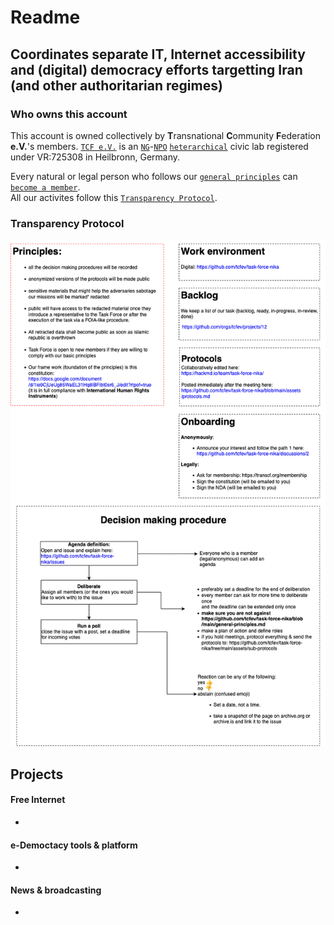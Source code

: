 # Readme

Coordinates separate IT, Internet accessibility and (digital) democracy efforts targetting Iran (and other authoritarian regimes)
---

### Who owns this account
This account is owned collectively by **T**ransnational **C**ommunity **F**ederation **e.V.**'s members.
[`TCF e.V.`](https://transcf.org) is an [`NG`](https://en.wikipedia.org/wiki/Non-governmental_organization)-[`NPO`](https://en.wikipedia.org/wiki/Non-governmental_organization) [`heterarchical`](https://en.wikipedia.org/wiki/Heterarchy) civic lab registered under VR:725308 in Heilbronn, Germany.

Every natural or legal person who follows our [`general principles`](https://github.com/tcfev/task-force-nika/blob/main/general-principles.md) can [`become a member`](https://github.com/tcfev/task-force-nika/discussions/2).  
 All our activites follow this [`Transparency Protocol`](Transparency-Protocol).

  

### Transparency Protocol
![img](https://github.com/tcfev/task-force-nika/blob/main/assets/transparency-protocol.drawio.png)

## Projects
#### Free Internet
* 
#### e-Democtacy tools & platform
* 
#### News & broadcasting 
* 


